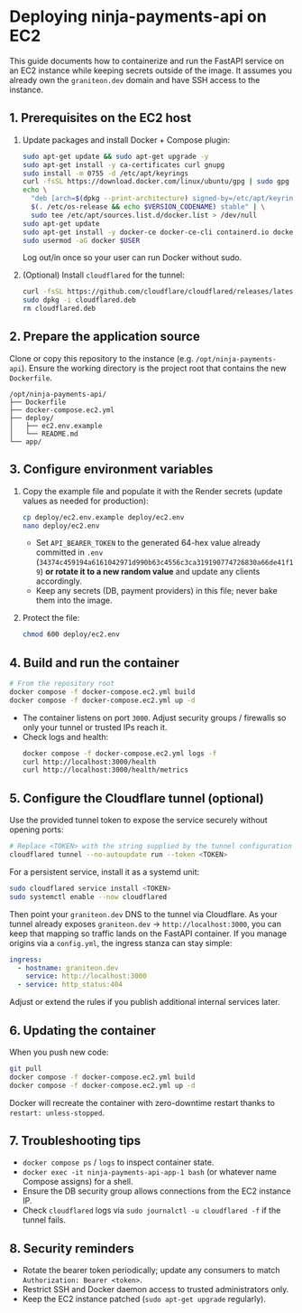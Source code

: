 # Deploying ninja-payments-api on EC2

This guide documents how to containerize and run the FastAPI service on an EC2 instance while keeping secrets outside of the image. It assumes you already own the `graniteon.dev` domain and have SSH access to the instance.

## 1. Prerequisites on the EC2 host

1. Update packages and install Docker + Compose plugin:
   ```bash
   sudo apt-get update && sudo apt-get upgrade -y
   sudo apt-get install -y ca-certificates curl gnupg
   sudo install -m 0755 -d /etc/apt/keyrings
   curl -fsSL https://download.docker.com/linux/ubuntu/gpg | sudo gpg --dearmor -o /etc/apt/keyrings/docker.gpg
   echo \
     "deb [arch=$(dpkg --print-architecture) signed-by=/etc/apt/keyrings/docker.gpg] https://download.docker.com/linux/ubuntu \
     $(. /etc/os-release && echo $VERSION_CODENAME) stable" | \
     sudo tee /etc/apt/sources.list.d/docker.list > /dev/null
   sudo apt-get update
   sudo apt-get install -y docker-ce docker-ce-cli containerd.io docker-buildx-plugin docker-compose-plugin
   sudo usermod -aG docker $USER
   ```
   Log out/in once so your user can run Docker without sudo.

2. (Optional) Install `cloudflared` for the tunnel:
   ```bash
   curl -fsSL https://github.com/cloudflare/cloudflared/releases/latest/download/cloudflared-linux-amd64.deb -o cloudflared.deb
   sudo dpkg -i cloudflared.deb
   rm cloudflared.deb
   ```

## 2. Prepare the application source

Clone or copy this repository to the instance (e.g. `/opt/ninja-payments-api`). Ensure the working directory is the project root that contains the new `Dockerfile`.

```
/opt/ninja-payments-api/
├── Dockerfile
├── docker-compose.ec2.yml
├── deploy/
│   ├── ec2.env.example
│   └── README.md
└── app/
```

## 3. Configure environment variables

1. Copy the example file and populate it with the Render secrets (update values as needed for production):
   ```bash
   cp deploy/ec2.env.example deploy/ec2.env
   nano deploy/ec2.env
   ```
   - Set `API_BEARER_TOKEN` to the generated 64-hex value already committed in `.env` (`34374c459194a6161042971d990b63c4556c3ca319190774726830a66de41f19`) **or rotate it to a new random value** and update any clients accordingly.
   - Keep any secrets (DB, payment providers) in this file; never bake them into the image.

2. Protect the file:
   ```bash
   chmod 600 deploy/ec2.env
   ```

## 4. Build and run the container

```bash
# From the repository root
docker compose -f docker-compose.ec2.yml build
docker compose -f docker-compose.ec2.yml up -d
```

- The container listens on port `3000`. Adjust security groups / firewalls so only your tunnel or trusted IPs reach it.
- Check logs and health:
  ```bash
  docker compose -f docker-compose.ec2.yml logs -f
  curl http://localhost:3000/health
  curl http://localhost:3000/health/metrics
  ```

## 5. Configure the Cloudflare tunnel (optional)

Use the provided tunnel token to expose the service securely without opening ports:

```bash
# Replace <TOKEN> with the string supplied by the tunnel configuration
cloudflared tunnel --no-autoupdate run --token <TOKEN>
```

For a persistent service, install it as a systemd unit:

```bash
sudo cloudflared service install <TOKEN>
sudo systemctl enable --now cloudflared
```

Then point your `graniteon.dev` DNS to the tunnel via Cloudflare. As your tunnel already exposes
`graniteon.dev` → `http://localhost:3000`, you can keep that mapping so traffic lands on the FastAPI container.
If you manage origins via a `config.yml`, the ingress stanza can stay simple:

```yaml
ingress:
  - hostname: graniteon.dev
    service: http://localhost:3000
  - service: http_status:404
```

Adjust or extend the rules if you publish additional internal services later.

## 6. Updating the container

When you push new code:

```bash
git pull
docker compose -f docker-compose.ec2.yml build
docker compose -f docker-compose.ec2.yml up -d
```

Docker will recreate the container with zero-downtime restart thanks to `restart: unless-stopped`.

## 7. Troubleshooting tips

- `docker compose ps` / `logs` to inspect container state.
- `docker exec -it ninja-payments-api-app-1 bash` (or whatever name Compose assigns) for a shell.
- Ensure the DB security group allows connections from the EC2 instance IP.
- Check `cloudflared` logs via `sudo journalctl -u cloudflared -f` if the tunnel fails.

## 8. Security reminders

- Rotate the bearer token periodically; update any consumers to match `Authorization: Bearer <token>`.
- Restrict SSH and Docker daemon access to trusted administrators only.
- Keep the EC2 instance patched (`sudo apt-get upgrade` regularly).
